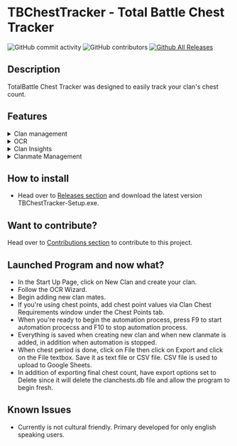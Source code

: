 # TBChestTracker - Total Battle Chest Tracker
![GitHub commit activity](https://img.shields.io/github/commit-activity/t/SICGames/TBChestTracker)
![GitHub contributors](https://img.shields.io/github/contributors/SICGames/TBChestTracker)
[![Github All Releases](https://img.shields.io/github/downloads/SICGames/TBChestTracker/total.svg)]()

## Description
TotalBattle Chest Tracker was designed to easily track your clan's chest count. 

## Features  
<details><summary>
  Clan management
</summary>
  
 * Manage Multiple Clans.
  
</details>
<details>
<summary>
  OCR
</summary>
  
 * Choose multiple languages for the OCR to understand.
 * Select Region for OCR to extract text from with OCR Wizard.
 * OCR detects unknown clan mates and adds them to database.

</details>
<details>
<summary>
Clan Insights
</summary>
  
 * Track clan performance and statistics.
 * Future implendation is to allow clans to create goals to achieve. 
 * Future implendation is to allow simulate what they'd need to do to get higher clan wealth.
 * Filter clan insights data by name using Quick Filter feature.
 * Filter clan insights data by chest type.

</details>
<details>
<summary>
Clanmate Management
</summary>
  
 * Add clanmates via text file.
 * Add clanmates via selection rectangle.
 * Clanmate search box filters a clan mate. 
 * Create clanmate aliases by selecting parent clanmate name then their known aliases. In case OCR misreads their name. 
 * Remove multiple clanmate names.
 
</details>

## How to install
- Head over to [Releases section](https://github.com/SICGames/TBChestTracker/releases) and download the latest version TBChestTracker-Setup.exe.

## Want to contribute? 
Head over to [Contributions section](https://github.com/SICGames/TBChestTracker/blob/master/CONTRIBUTING.md) to contribute to this project.

## Launched Program and now what?
- In the Start Up Page, click on New Clan and create your clan. 
- Follow the OCR Wizard. 
- Begin adding new clan mates. 
- If you're using chest points, add chest point values via Clan Chest Requirements window under the Chest Points tab.
- When you're ready to begin the automation process, press F9 to start automation procecss and F10 to stop automation process.
- Everything is saved when creating new clan and when new clanmate is added, in addition when automation is stopped.
- When chest period is done, click on File then click on Export and click on the File textbox. Save it as text file or CSV file. CSV file is used to upload to Google Sheets. 
- In addition of exporting final chest count, have export options set to Delete since it will delete the clanchests.db file and allow the program to begin fresh.

## Known Issues
- Currently is not cultural friendly. Primary developed for only english speaking users.



